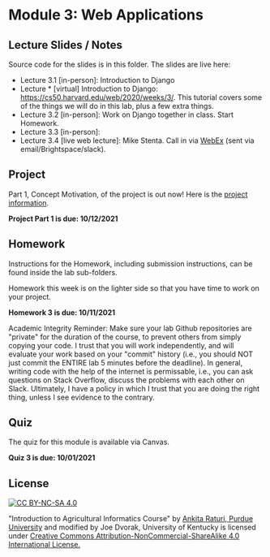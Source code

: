 # Module 3: Web Applications

## Lecture Slides / Notes

Source code for the slides is in this folder. The slides are live here:

- Lecture 3.1 [in-person]: Introduction to Django
- Lecture * [virtual] Introduction to Django: https://cs50.harvard.edu/web/2020/weeks/3/. This tutorial covers some of the things we will do in this lab, plus a few extra things.
- Lecture 3.2 [in-person]: Work on Django together in class. Start Homework.
- Lecture 3.3 [in-person]: 
- Lecture 3.4 [live web lecture]: Mike Stenta. Call in via <a href="https://purdue.webex.com">WebEx</a> (sent via email/Brightspace/slack).

## Project

Part 1, Concept Motivation, of the project is out now! Here is the [project information](../project/Project-part1.pdf).

**Project Part 1 is due: 10/12/2021**
 
## Homework

Instructions for the Homework, including submission instructions, can be found inside the lab sub-folders.

Homework this week is on the lighter side so that you have time to work on your project.

**Homework 3 is due: 10/11/2021** 

Academic Integrity Reminder: Make sure your lab Github repositories are "private" for the duration of the course, to prevent others from simply copying your code. I trust that you will work independently, and will evaluate your work based on your "commit" history (i.e., you should NOT just commit the ENTIRE lab 5 minutes before the deadline). In general, writing code with the help of the internet is permissable, i.e., you can ask questions on Stack Overflow, discuss the problems with each other on Slack. Ultimately, I have a policy in which I trust that you are doing the right thing, unless I see evidence to the contrary.


## Quiz

The quiz for this module is available via Canvas. 

**Quiz 3 is due: 10/01/2021**

## License
[![CC BY-NC-SA 4.0][cc-by-nc-sa-shield]][cc-by-nc-sa]

<!-- This work is licensed under a
[Creative Commons Attribution-NonCommercial-ShareAlike 4.0 International License][cc-by-nc-sa].

[![CC BY-NC-SA 4.0][cc-by-nc-sa-image]][cc-by-nc-sa] -->

[cc-by-nc-sa]: http://creativecommons.org/licenses/by-nc-sa/4.0/
[cc-by-nc-sa-image]: https://licensebuttons.net/l/by-nc-sa/4.0/88x31.png
[cc-by-nc-sa-shield]: https://img.shields.io/badge/License-CC%20BY--NC--SA%204.0-lightgrey.svg

  "Introduction to Agricultural Informatics Course" by [Ankita Raturi, Purdue University](https://github.com/ag-informatics/ag-informatics-course) and modified by Joe Dvorak, University of Kentucky is licensed under [Creative Commons Attribution-NonCommercial-ShareAlike 4.0 International License.](http://creativecommons.org/licenses/by-nc-sa/4.0/)
